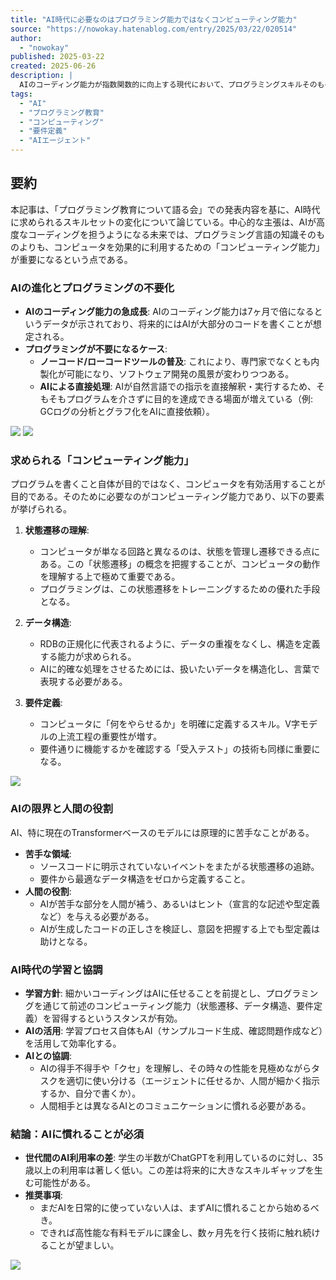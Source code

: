 ```yaml
---
title: "AI時代に必要なのはプログラミング能力ではなくコンピューティング能力"
source: "https://nowokay.hatenablog.com/entry/2025/03/22/020514"
author:
  - "nowokay"
published: 2025-03-22
created: 2025-06-26
description: |
  AIのコーディング能力が指数関数的に向上する現代において、プログラミングスキルそのものよりも、コンピュータの能力を最大限に活用するための「コンピューティング能力」が重要になる。本記事では、状態遷移の理解、データ構造の設計、要件定義といった普遍的なスキルがなぜ必要とされ、AI時代にどのように学習・協業していくべきかについて論じている。
tags:
  - "AI"
  - "プログラミング教育"
  - "コンピューティング"
  - "要件定義"
  - "AIエージェント"
---
```


## 要約

本記事は、「プログラミング教育について語る会」での発表内容を基に、AI時代に求められるスキルセットの変化について論じている。中心的な主張は、AIが高度なコーディングを担うようになる未来では、プログラミング言語の知識そのものよりも、コンピュータを効果的に利用するための「コンピューティング能力」が重要になるという点である。

### AIの進化とプログラミングの不要化

* **AIのコーディング能力の急成長**: AIのコーディング能力は7ヶ月で倍になるというデータが示されており、将来的にはAIが大部分のコードを書くことが想定される。
* **プログラミングが不要になるケース**:
  * **ノーコード/ローコードツールの普及**: これにより、専門家でなくとも内製化が可能になり、ソフトウェア開発の風景が変わりつつある。
  * **AIによる直接処理**: AIが自然言語での指示を直接解釈・実行するため、そもそもプログラムを介さずに目的を達成できる場面が増えている（例: GCログの分析とグラフ化をAIに直接依頼）。

![](https://cdn-ak.f.st-hatena.com/images/fotolife/n/nowokay/20250321/20250321234231.png)
![](https://cdn-ak.f.st-hatena.com/images/fotolife/n/nowokay/20250321/20250321234325.png)

### 求められる「コンピューティング能力」

プログラムを書くこと自体が目的ではなく、コンピュータを有効活用することが目的である。そのために必要なのがコンピューティング能力であり、以下の要素が挙げられる。

1. **状態遷移の理解**:
    * コンピュータが単なる回路と異なるのは、状態を管理し遷移できる点にある。この「状態遷移」の概念を把握することが、コンピュータの動作を理解する上で極めて重要である。
    * プログラミングは、この状態遷移をトレーニングするための優れた手段となる。

2. **データ構造**:
    * RDBの正規化に代表されるように、データの重複をなくし、構造を定義する能力が求められる。
    * AIに的確な処理をさせるためには、扱いたいデータを構造化し、言葉で表現する必要がある。

3. **要件定義**:
    * コンピュータに「何をやらせるか」を明確に定義するスキル。V字モデルの上流工程の重要性が増す。
    * 要件通りに機能するかを確認する「受入テスト」の技術も同様に重要になる。

![](https://cdn-ak.f.st-hatena.com/images/fotolife/n/nowokay/20250321/20250321234347.png)

### AIの限界と人間の役割

AI、特に現在のTransformerベースのモデルには原理的に苦手なことがある。

* **苦手な領域**:
  * ソースコードに明示されていないイベントをまたがる状態遷移の追跡。
  * 要件から最適なデータ構造をゼロから定義すること。
* **人間の役割**:
  * AIが苦手な部分を人間が補う、あるいはヒント（宣言的な記述や型定義など）を与える必要がある。
  * AIが生成したコードの正しさを検証し、意図を把握する上でも型定義は助けとなる。

### AI時代の学習と協調

* **学習方針**: 細かいコーディングはAIに任せることを前提とし、プログラミングを通じて前述のコンピューティング能力（状態遷移、データ構造、要件定義）を習得するというスタンスが有効。
* **AIの活用**: 学習プロセス自体もAI（サンプルコード生成、確認問題作成など）を活用して効率化する。
* **AIとの協調**:
  * AIの得手不得手や「クセ」を理解し、その時々の性能を見極めながらタスクを適切に使い分ける（エージェントに任せるか、人間が細かく指示するか、自分で書くか）。
  * 人間相手とは異なるAIとのコミュニケーションに慣れる必要がある。

### 結論：AIに慣れることが必須

* **世代間のAI利用率の差**: 学生の半数がChatGPTを利用しているのに対し、35歳以上の利用率は著しく低い。この差は将来的に大きなスキルギャップを生む可能性がある。
* **推奨事項**:
  * まだAIを日常的に使っていない人は、まずAIに慣れることから始めるべき。
  * できれば高性能な有料モデルに課金し、数ヶ月先を行く技術に触れ続けることが望ましい。

![](https://cdn-ak.f.st-hatena.com/images/fotolife/n/nowokay/20250321/20250321234502.png)
